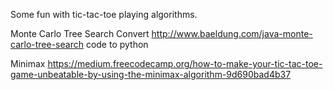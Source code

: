 Some fun with tic-tac-toe playing algorithms.

Monte Carlo Tree Search
Convert http://www.baeldung.com/java-monte-carlo-tree-search code to python

Minimax
https://medium.freecodecamp.org/how-to-make-your-tic-tac-toe-game-unbeatable-by-using-the-minimax-algorithm-9d690bad4b37 